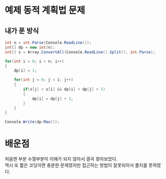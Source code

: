 # 예제 동적 계획법 문제

## 내가 푼 방식
``` cs
int n = int.Parse(Console.ReadLine());
int[] dp = new int[n];
int[] s = Array.ConvertAll(Console.ReadLine().Split(), int.Parse);

for(int i = 0; i < n; i++)
{
    dp[i] = 1;

    for(int j = 0; j < i; j++)
    {
        if(s[j] < s[i] && dp[i] < dp[j] + 1)
        {
            dp[i] = dp[j] + 1;
        }
    }
}

Console.Write(dp.Max());
```

# 배운점
처음엔 부분 수열부분이 이해가 되지 않아서 결국 찾아보았다.  
역시 또 짧은 코딩이면 충분한 문제였지만 접근하는 방법이 잘못되어서 풀지를 못하였다.  





